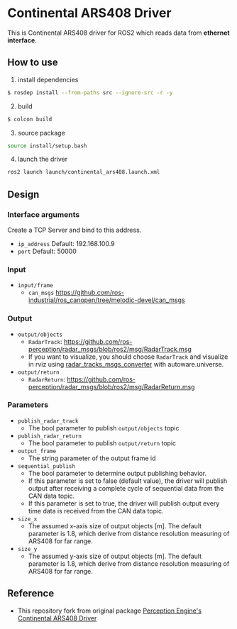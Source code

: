 # Continental ARS408 Driver

This is Continental ARS408 driver for ROS2 which reads data from **ethernet interface**.

## How to use

1. install dependencies

```sh
$ rosdep install --from-paths src --ignore-src -r -y
```

2. build

```sh
$ colcon build
```

3. source package

```sh
source install/setup.bash
```

4. launch the driver

```sh
ros2 launch launch/continental_ars408.launch.xml
```

## Design

### Interface arguments

Create a TCP Server and bind to this address.

- `ip_address` Default: 192.168.100.9
- `port` Default: 50000

### Input

- `input/frame`
  - `can_msgs` <https://github.com/ros-industrial/ros_canopen/tree/melodic-devel/can_msgs>

### Output

- `output/objects`
  - `RadarTrack`: <https://github.com/ros-perception/radar_msgs/blob/ros2/msg/RadarTrack.msg>
  - If you want to visualize, you should choose `RadarTrack` and visualize in rviz using [radar_tracks_msgs_converter](https://github.com/autowarefoundation/autoware.universe/tree/main/perception/radar_tracks_msgs_converter) with autoware.universe.
- `output/return`
  - `RadarReturn`: <https://github.com/ros-perception/radar_msgs/blob/ros2/msg/RadarReturn.msg>

### Parameters

- `publish_radar_track`
  - The bool parameter to publish `output/objects` topic
- `publish_radar_return`
  - The bool parameter to publish `output/return` topic
- `output_frame`
  - The string parameter of the output frame id
- `sequential_publish`
  - The bool parameter to determine output publishing behavior.
  - If this parameter is set to false (default value), the driver will publish output after receiving a complete cycle of sequential data from the CAN data topic.
  - If this parameter is set to true, the driver will publish output every time data is received from the CAN data topic.
- `size_x`
  - The assumed x-axis size of output objects [m]. The default parameter is 1.8, which derive from distance resolution measuring of ARS408 for far range.
- `size_y`
  - The assumed y-axis size of output objects [m]. The default parameter is 1.8, which derive from distance resolution measuring of ARS408 for far range.

## Reference

- This repository fork from original package [Perception Engine's Continental ARS408 Driver](https://gitlab.com/perceptionengine/pe-drivers/ars408_ros)
